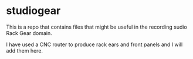 # studiogear
This is a repo that contains files that might be useful in the recording sudio Rack Gear domain. 

I have used a CNC router to produce rack ears and front panels and I will add them here. 
